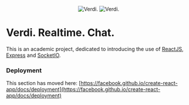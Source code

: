<p align="center">
  <img src="https://i.imgur.com/CZnkrcG.png" alt="Verdi."/>
  <img src="https://i.imgur.com/RohduYY.png" alt="Verdi."/>
</p>

# Verdi. Realtime. Chat.

This is an academic project, dedicated to introducing the use of [ReactJS](https://reactjs.org), [Express](https://expressjs.com) and [SocketIO](https://socket.io).

### Deployment

This section has moved here: [https://facebook.github.io/create-react-app/docs/deployment](https://facebook.github.io/create-react-app/docs/deployment)
